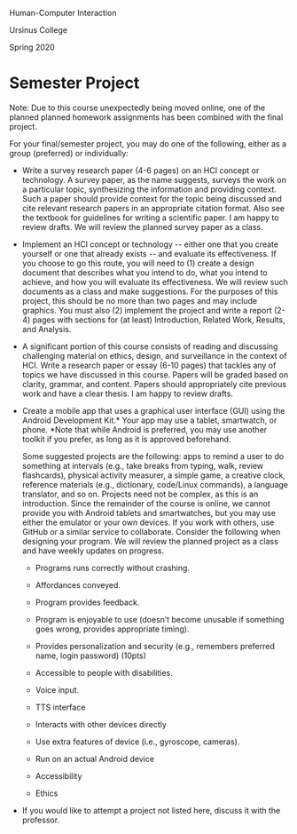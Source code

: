 Human-Computer Interaction

Ursinus College

Spring 2020



# Semester Project

Note: Due to this course unexpectedly being moved online, one of the planned planned homework assignments has been combined with the final project. 



For your final/semester project, you may do one of the following, either as a group (preferred) or individually:

* Write a survey research paper (4-6 pages) on an HCI concept or technology.  A survey paper, as the name suggests, surveys the work on a particular topic, synthesizing the information and providing context. Such a paper should provide context for the topic being discussed and cite relevant research papers in an appropriate citation format.  Also see the textbook for guidelines for writing a scientific paper.  I am happy to review drafts. We will review the planned survey paper as a class.

* Implement an HCI concept or technology -- either one that you create yourself or one that already exists -- and evaluate its effectiveness. If you choose to go this route, you will need to (1) create a design document that describes what you intend to do, what you intend to achieve, and how you will evaluate its effectiveness. We will review such documents as a class and make suggestions. For the purposes of this project, this should be no more than two pages and may include graphics.  You must also (2) implement the project and write a report (2-4) pages with sections for (at least) Introduction, Related Work, Results, and Analysis.

* A significant portion of this course consists of reading and discussing challenging material on ethics, design, and surveillance in the context of HCI.  Write a research paper or essay (6-10 pages) that tackles any of topics we have discussed in this course.  Papers will be graded based on clarity, grammar, and content.  Papers should appropriately cite previous work and have a clear thesis.  I am happy to review drafts.

* Create a mobile app that uses a graphical user interface (GUI) using the Android Development Kit.* Your app may use a tablet, smartwatch, or phone.  *Note that while Android is preferred, you may use another toolkit if you prefer, as long as it is approved beforehand.

  Some suggested projects are the following: apps to remind a user to do something at intervals (e.g., take breaks from typing, walk, review flashcards), physical activity measurer, a simple game, a creative clock, reference materials (e.g., dictionary, code/Linux commands), a language translator, and so on. Projects need not be complex, as this is an introduction.  Since the remainder of the course is online, we cannot provide you with Android tablets and smartwatches, but you may use either the emulator or your own devices.  If you work with others, use GitHub or a similar service to collaborate. 
  Consider the following when designing your program.  We will review the planned project as a class and have weekly updates on progress.

  - Programs runs correctly without crashing. 

  - Affordances conveyed. 

  - Program provides feedback. 

  - Program is enjoyable to use (doesn’t become unusable if something goes wrong, provides appropriate timing). 

  - Provides personalization and security (e.g., remembers preferred name, login password) (10pts)

  - Accessible to people with disabilities. 

  - Voice input. 

  - TTS interface 

  - Interacts with other devices directly 

  - Use extra features of device (i.e., gyroscope, cameras). 

  - Run on an actual Android device 
  - Accessibility
  - Ethics

* If you would like to attempt a project not listed here, discuss it with the professor.
